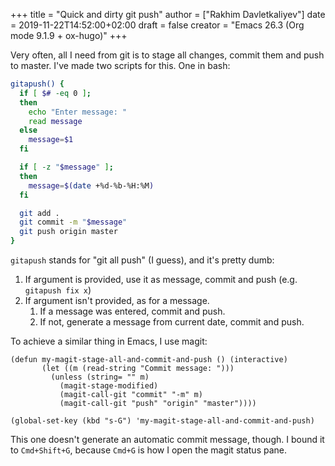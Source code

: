+++
title = "Quick and dirty git push"
author = ["Rakhim Davletkaliyev"]
date = 2019-11-22T14:52:00+02:00
draft = false
creator = "Emacs 26.3 (Org mode 9.1.9 + ox-hugo)"
+++

Very often, all I need from git is to stage all changes, commit them and push to master. I've made two scripts for this. One in bash:

```bash
gitapush() {
  if [ $# -eq 0 ];
  then
    echo "Enter message: "
    read message
  else
    message=$1
  fi

  if [ -z "$message" ];
  then
    message=$(date +%d-%b-%H:%M)
  fi

  git add .
  git commit -m "$message"
  git push origin master
}
```

`gitapush` stands for "git all push" (I guess), and it's pretty dumb:

1.  If argument is provided, use it as message, commit and push (e.g. `gitapush fix x`)
2.  If argument isn't provided, as for a message.
    1.  If a message was entered, commit and push.
    2.  If not, generate a message from current date, commit and push.

To achieve a similar thing in Emacs, I use magit:

```emacs-lisp
(defun my-magit-stage-all-and-commit-and-push () (interactive)
       (let ((m (read-string "Commit message: ")))
         (unless (string= "" m)
           (magit-stage-modified)
           (magit-call-git "commit" "-m" m)
           (magit-call-git "push" "origin" "master"))))

(global-set-key (kbd "s-G") 'my-magit-stage-all-and-commit-and-push)
```

This one doesn't generate an automatic commit message, though. I bound it to `Cmd+Shift+G`, because `Cmd+G` is how I open the magit status pane.
